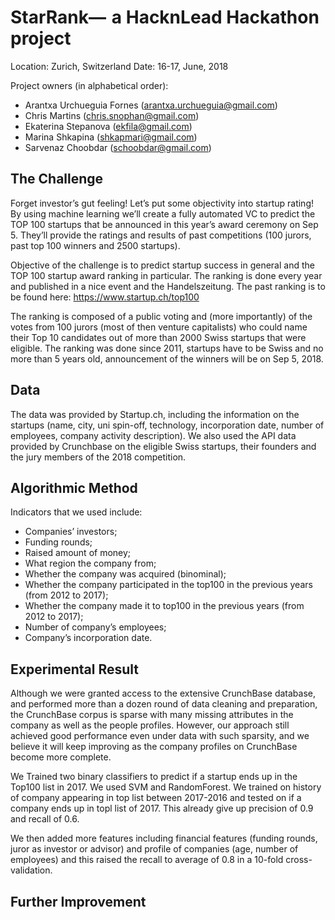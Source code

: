 # StarRank—  a HacknLead Hackathon project

Location: Zurich, Switzerland
Date: 16-17, June, 2018

Project owners (in alphabetical order): 
* Arantxa Urchueguia Fornes (arantxa.urchueguia@gmail.com)
* Chris Martins (chris.snophan@gmail.com)
* Ekaterina Stepanova (ekfila@gmail.com)
* Marina Shkapina (shkapmari@gmail.com)
* Sarvenaz Choobdar (schoobdar@gmail.com)



## The Challenge
Forget investor’s gut feeling! Let’s put some objectivity into startup rating! By using machine learning we’ll create a fully automated VC to predict the TOP 100 startups that be announced in this year’s award ceremony on Sep 5. They’ll provide the ratings and results of past competitions (100 jurors, past top 100 winners and 2500 startups).

Objective of the challenge is to predict startup success in general and the TOP 100 startup award ranking in particular. The ranking is done every year and published in a nice event and the Handelszeitung. The past ranking is to be found here: https://www.startup.ch/top100


The ranking is composed of a public voting and (more importantly) of the votes from 100 jurors (most of then venture capitalists) who could name their Top 10 candidates out of more than 2000 Swiss startups that were eligible. The ranking was done since 2011, startups have to be Swiss and no more than 5 years old, announcement of the winners will be on Sep 5, 2018.

## Data

The data was provided by Startup.ch, including the information on the startups (name, city, uni spin-off, technology, incorporation date, number of employees, company activity description). 
We also used the API data provided by Crunchbase on the eligible Swiss startups, their founders and the jury members of the 2018 competition. 

## Algorithmic Method

Indicators that we used include:

* Companies’ investors;
* Funding rounds;
* Raised amount of money;
* What region the company from;
* Whether the company was acquired (binominal);
* Whether the company participated in the top100 in the previous years (from 2012 to 2017);
* Whether the company made it to top100 in the previous years (from 2012 to 2017);
* Number of company’s employees;
* Company’s incorporation date.

## Experimental Result

Although we were granted access to the extensive CrunchBase database, and performed more than a dozen round of data cleaning and preparation, the CrunchBase corpus is sparse with many missing attributes in the company as well as the people profiles. However, our approach still achieved good performance even under data with such sparsity, and we believe it will keep improving as the company profiles on CrunchBase become more complete.

We Trained two binary classifiers to predict if a startup ends up in the Top100 list in 2017. We used SVM and RandomForest. We trained on history of company appearing in top list between 2017-2016 and tested on if a company ends up in topl list of 2017. This already give up precision of 0.9 and recall of 0.6. 

We then added more features including financial features (funding rounds, juror as investor or advisor) and profile of companies (age, number of employees) and this raised the recall to average of 0.8 in a 10-fold cross-validation.


## Further Improvement

